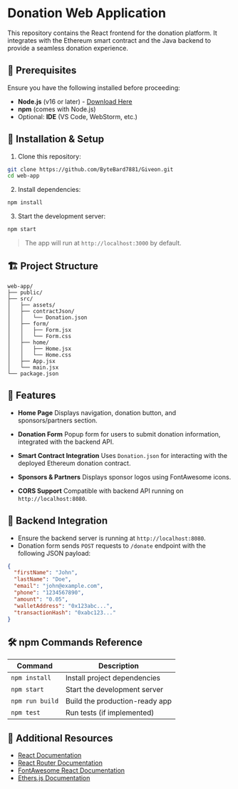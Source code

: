 # Donation Web Application

This repository contains the React frontend for the donation platform. It integrates with the Ethereum smart contract and the Java backend to provide a seamless donation experience.

## 📌 Prerequisites

Ensure you have the following installed before proceeding:

* **Node.js** (v16 or later) - [Download Here](https://nodejs.org/)
* **npm** (comes with Node.js)
* Optional: **IDE** (VS Code, WebStorm, etc.)

## 🚀 Installation & Setup

1. Clone this repository:

```sh
git clone https://github.com/ByteBard7881/Giveon.git
cd web-app
```

2. Install dependencies:

```sh
npm install
```

3. Start the development server:

```sh
npm start
```

> The app will run at `http://localhost:3000` by default.

## 🏗 Project Structure

```
web-app/
├── public/              
├── src/
│   ├── assets/          
│   ├── contractJson/    
│   │   └── Donation.json
│   ├── form/
│   │   ├── Form.jsx
│   │   └── Form.css
│   ├── home/       
│   │   ├── Home.jsx
│   │   └── Home.css
│   ├── App.jsx
│   └── main.jsx
└── package.json
```

## 📜 Features

* **Home Page**
  Displays navigation, donation button, and sponsors/partners section.

* **Donation Form**
  Popup form for users to submit donation information, integrated with the backend API.

* **Smart Contract Integration**
  Uses `Donation.json` for interacting with the deployed Ethereum donation contract.

* **Sponsors & Partners**
  Displays sponsor logos using FontAwesome icons.

* **CORS Support**
  Compatible with backend API running on `http://localhost:8080`.

## 🔗 Backend Integration

* Ensure the backend server is running at `http://localhost:8080`.
* Donation form sends `POST` requests to `/donate` endpoint with the following JSON payload:

```json
{
  "firstName": "John",
  "lastName": "Doe",
  "email": "john@example.com",
  "phone": "1234567890",
  "amount": "0.05",
  "walletAddress": "0x123abc...",
  "transactionHash": "0xabc123..."
}
```

## 🛠️ npm Commands Reference

| Command         | Description                    |
| --------------- | ------------------------------ |
| `npm install`   | Install project dependencies   |
| `npm start`     | Start the development server   |
| `npm run build` | Build the production-ready app |
| `npm test`      | Run tests (if implemented)     |

## 🔗 Additional Resources

* [React Documentation](https://reactjs.org/docs/getting-started.html)
* [React Router Documentation](https://reactrouter.com/)
* [FontAwesome React Documentation](https://fontawesome.com/v5/docs/web/use-with/react)
* [Ethers.js Documentation](https://docs.ethers.io/v5/)

